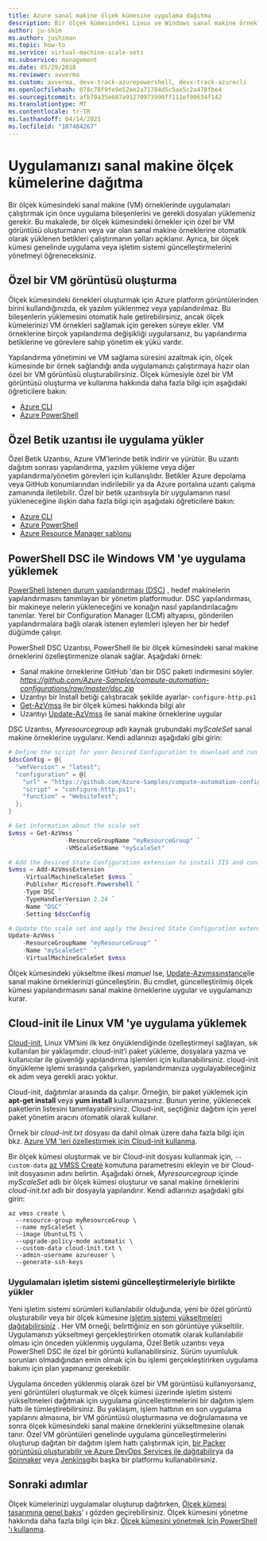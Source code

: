 ```yaml
---
title: Azure sanal makine ölçek kümesine uygulama dağıtma
description: Bir ölçek kümesindeki Linux ve Windows sanal makine örneklerine uygulama dağıtmayı öğrenin
author: ju-shim
ms.author: jushiman
ms.topic: how-to
ms.service: virtual-machine-scale-sets
ms.subservice: management
ms.date: 05/29/2018
ms.reviewer: avverma
ms.custom: avverma, devx-track-azurepowershell, devx-track-azurecli
ms.openlocfilehash: 078c78f9fe9e52ee2a71784d5c5ae5c2a478fbe4
ms.sourcegitcommit: afb79a35e687a91270973990ff111ef90634f142
ms.translationtype: MT
ms.contentlocale: tr-TR
ms.lasthandoff: 04/14/2021
ms.locfileid: "107484267"
---
```

# <a name="deploy-your-application-on-virtual-machine-scale-sets"></a>Uygulamanızı sanal makine ölçek kümelerine dağıtma

Bir ölçek kümesindeki sanal makine (VM) örneklerinde uygulamaları çalıştırmak için önce uygulama bileşenlerini ve gerekli dosyaları yüklemeniz gerekir. Bu makalede, bir ölçek kümesindeki örnekler için özel bir VM görüntüsü oluşturmanın veya var olan sanal makine örneklerine otomatik olarak yüklenen betikleri çalıştırmanın yolları açıklanır. Ayrıca, bir ölçek kümesi genelinde uygulama veya işletim sistemi güncelleştirmelerini yönetmeyi öğreneceksiniz.


## <a name="build-a-custom-vm-image"></a>Özel bir VM görüntüsü oluşturma
Ölçek kümesindeki örnekleri oluşturmak için Azure platform görüntülerinden birini kullandığınızda, ek yazılım yüklenmez veya yapılandırılmaz. Bu bileşenlerin yüklemesini otomatik hale getirebilirsiniz, ancak ölçek kümelerinizi VM örnekleri sağlamak için gereken süreye ekler. VM örneklerine birçok yapılandırma değişikliği uygularsanız, bu yapılandırma betiklerine ve görevlere sahip yönetim ek yükü vardır.

Yapılandırma yönetimini ve VM sağlama süresini azaltmak için, ölçek kümesinde bir örnek sağlandığı anda uygulamanızı çalıştırmaya hazır olan özel bir VM görüntüsü oluşturabilirsiniz. Ölçek kümesiyle özel bir VM görüntüsü oluşturma ve kullanma hakkında daha fazla bilgi için aşağıdaki öğreticilere bakın:

- [Azure CLI](tutorial-use-custom-image-cli.md)
- [Azure PowerShell](tutorial-use-custom-image-powershell.md)


## <a name="install-an-app-with-the-custom-script-extension"></a><a name="already-provisioned"></a>Özel Betik uzantısı ile uygulama yükler
Özel Betik Uzantısı, Azure VM’lerinde betik indirir ve yürütür. Bu uzantı dağıtım sonrası yapılandırma, yazılım yükleme veya diğer yapılandırma/yönetim görevleri için kullanışlıdır. Betikler Azure depolama veya GitHub konumlarından indirilebilir ya da Azure portalına uzantı çalışma zamanında iletilebilir. Özel bir betik uzantısıyla bir uygulamanın nasıl yükleneceğine ilişkin daha fazla bilgi için aşağıdaki öğreticilere bakın:

- [Azure CLI](tutorial-install-apps-cli.md)
- [Azure PowerShell](tutorial-install-apps-powershell.md)
- [Azure Resource Manager şablonu](tutorial-install-apps-template.md)


## <a name="install-an-app-to-a-windows-vm-with-powershell-dsc"></a>PowerShell DSC ile Windows VM 'ye uygulama yüklemek
[PowerShell Istenen durum yapılandırması (DSC)](/powershell/scripting/dsc/overview/overview) , hedef makinelerin yapılandırmasını tanımlayan bir yönetim platformudur. DSC yapılandırması, bir makineye nelerin yükleneceğini ve konağın nasıl yapılandırılacağını tanımlar. Yerel bir Configuration Manager (LCM) altyapısı, gönderilen yapılandırmalara bağlı olarak istenen eylemleri işleyen her bir hedef düğümde çalışır.

PowerShell DSC Uzantısı, PowerShell ile bir ölçek kümesindeki sanal makine örneklerini özelleştirmenize olanak sağlar. Aşağıdaki örnek:

- Sanal makine örneklerine GitHub 'dan bir DSC paketi indirmesini söyler. *https://github.com/Azure-Samples/compute-automation-configurations/raw/master/dsc.zip*
- Uzantıyı bir Install betiği çalıştıracak şekilde ayarlar- `configure-http.ps1`
- [Get-AzVmss](/powershell/module/az.compute/get-azvmss) ile bir ölçek kümesi hakkında bilgi alır
- Uzantıyı [Update-AzVmss](/powershell/module/az.compute/update-azvmss) ile sanal makine örneklerine uygular

DSC Uzantısı, *Myresourcegroup* adlı kaynak grubundaki *myScaleSet* sanal makine örneklerine uygulanır. Kendi adlarınızı aşağıdaki gibi girin:

```powershell
# Define the script for your Desired Configuration to download and run
$dscConfig = @{
  "wmfVersion" = "latest";
  "configuration" = @{
    "url" = "https://github.com/Azure-Samples/compute-automation-configurations/raw/master/dsc.zip";
    "script" = "configure-http.ps1";
    "function" = "WebsiteTest";
  };
}

# Get information about the scale set
$vmss = Get-AzVmss `
                -ResourceGroupName "myResourceGroup" `
                -VMScaleSetName "myScaleSet"

# Add the Desired State Configuration extension to install IIS and configure basic website
$vmss = Add-AzVmssExtension `
    -VirtualMachineScaleSet $vmss `
    -Publisher Microsoft.Powershell `
    -Type DSC `
    -TypeHandlerVersion 2.24 `
    -Name "DSC" `
    -Setting $dscConfig

# Update the scale set and apply the Desired State Configuration extension to the VM instances
Update-AzVmss `
    -ResourceGroupName "myResourceGroup" `
    -Name "myScaleSet"  `
    -VirtualMachineScaleSet $vmss
```

Ölçek kümesindeki yükseltme ilkesi *manuel* Ise, [Update-Azvmssınstance](/powershell/module/az.compute/update-azvmssinstance)ile sanal makine örneklerinizi güncelleştirin. Bu cmdlet, güncelleştirilmiş ölçek kümesi yapılandırmasını sanal makine örneklerine uygular ve uygulamanızı kurar.


## <a name="install-an-app-to-a-linux-vm-with-cloud-init"></a>Cloud-init ile Linux VM 'ye uygulama yüklemek
[Cloud-init](https://cloudinit.readthedocs.io/en/latest/index.html), Linux VM’sini ilk kez önyüklendiğinde özelleştirmeyi sağlayan, sık kullanılan bir yaklaşımdır. cloud-init’i paket yükleme, dosyalara yazma ve kullanıcılar ile güvenliği yapılandırma işlemleri için kullanabilirsiniz. cloud-init önyükleme işlemi sırasında çalışırken, yapılandırmanıza uygulayabileceğiniz ek adım veya gerekli aracı yoktur.

Cloud-init, dağıtımlar arasında da çalışır. Örneğin, bir paket yüklemek için **apt-get install** veya **yum install** kullanmazsınız. Bunun yerine, yüklenecek paketlerin listesini tanımlayabilirsiniz. Cloud-init, seçtiğiniz dağıtım için yerel paket yönetim aracını otomatik olarak kullanır.

Örnek bir *cloud-init.txt* dosyası da dahil olmak üzere daha fazla bilgi için bkz. [Azure VM 'leri özelleştirmek için Cloud-init kullanma](../virtual-machines/linux/using-cloud-init.md).

Bir ölçek kümesi oluşturmak ve bir Cloud-init dosyası kullanmak için, `--custom-data` [az VMSS Create](/cli/azure/vmss) komutuna parametresini ekleyin ve bir Cloud-init dosyasının adını belirtin. Aşağıdaki örnek, *Myresourcegroup* içinde *myScaleSet* adlı bir ölçek kümesi oluşturur ve sanal makine örneklerini *cloud-init.txt* adlı bir dosyayla yapılandırır. Kendi adlarınızı aşağıdaki gibi girin:

```azurecli
az vmss create \
  --resource-group myResourceGroup \
  --name myScaleSet \
  --image UbuntuLTS \
  --upgrade-policy-mode automatic \
  --custom-data cloud-init.txt \
  --admin-username azureuser \
  --generate-ssh-keys
```


### <a name="install-applications-with-os-updates"></a>Uygulamaları işletim sistemi güncelleştirmeleriyle birlikte yükler
Yeni işletim sistemi sürümleri kullanılabilir olduğunda, yeni bir özel görüntü oluşturabilir veya bir ölçek kümesine [işletim sistemi yükseltmeleri dağıtabilirsiniz](virtual-machine-scale-sets-upgrade-scale-set.md) . Her VM örneği, belirttiğiniz en son görüntüye yükseltilir. Uygulamanızı yükseltmeyi gerçekleştirirken otomatik olarak kullanılabilir olması için önceden yüklenmiş uygulama, Özel Betik uzantısı veya PowerShell DSC ile özel bir görüntü kullanabilirsiniz. Sürüm uyumluluk sorunları olmadığından emin olmak için bu işlemi gerçekleştirirken uygulama bakımı için plan yapmanız gerekebilir.

Uygulama önceden yüklenmiş olarak özel bir VM görüntüsü kullanıyorsanız, yeni görüntüleri oluşturmak ve ölçek kümesi üzerinde işletim sistemi yükseltmeleri dağıtmak için uygulama güncelleştirmelerini bir dağıtım işlem hattı ile tümleştirebilirsiniz. Bu yaklaşım, işlem hattının en son uygulama yapılarını almasına, bir VM görüntüsü oluşturmasına ve doğrulamasına ve sonra ölçek kümesindeki sanal makine örneklerini yükseltmesine olanak tanır. Özel VM görüntüleri genelinde uygulama güncelleştirmelerini oluşturup dağıtan bir dağıtım işlem hattı çalıştırmak için, [bir Packer görüntüsü oluşturabilir ve Azure DevOps Services ile dağıtabilir](/azure/devops/pipelines/apps/cd/azure/deploy-azure-scaleset)ya da [Spinnaker](https://www.spinnaker.io/) veya [Jenkins](https://jenkins.io/)gibi başka bir platformu kullanabilirsiniz.


## <a name="next-steps"></a>Sonraki adımlar
Ölçek kümelerinizi uygulamalar oluşturup dağıtırken, [Ölçek kümesi tasarımına genel bakış](virtual-machine-scale-sets-design-overview.md)' ı gözden geçirebilirsiniz. Ölçek kümesini yönetme hakkında daha fazla bilgi için bkz. [Ölçek kümesini yönetmek Için PowerShell 'ı kullanma](./virtual-machine-scale-sets-manage-powershell.md).
